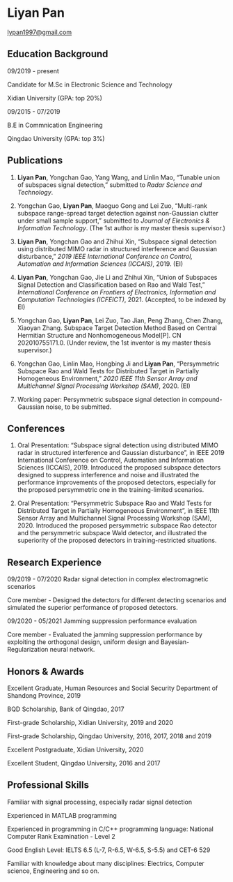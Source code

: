# Liyan Pan

lypan1997@gmail.com

## Education Background

09/2019 - present

Candidate for M.Sc in Electronic Science and Technology

Xidian University   (GPA: top 20%)
                   
09/2015 - 07/2019

B.E in Commnication Engineering

Qingdao University  (GPA: top 3%)
                   
## Publications

1. **Liyan Pan**, Yongchan Gao, Yang Wang, and Linlin Mao, “Tunable union of subspaces signal detection,” submitted to _Radar Science and Technology_.

2. Yongchan Gao, **Liyan Pan**, Maoguo Gong and Lei Zuo, “Multi-rank subspace range-spread target detection against non-Gaussian clutter under small sample support,” submitted to _Journal of Electronics & Information Technology_. (The 1st author is my master thesis supervisor.)

3. **Liyan Pan**, Yongchan Gao and Zhihui Xin, “Subspace signal detection using distributed MIMO radar in structured interference and Gaussian disturbance,” _2019 IEEE International Conference on Control, Automation and Information Sciences (ICCAIS)_, 2019. (EI)

4. **Liyan Pan**, Yongchan Gao, Jie Li and Zhihui Xin, “Union of Subspaces Signal Detection and Classification based on Rao and Wald Test,” _International Conference on Frontiers of Electronics, Information and Computation Technologies (ICFEICT)_, 2021. (Accepted, to be indexed by EI)

5. Yongchan Gao, **Liyan Pan**, Lei Zuo, Tao Jian, Peng Zhang, Chen Zhang, Xiaoyan Zhang. Subspace Target Detection Method Based on Central Hermitian Structure and Nonhomogeneous Model[P]. CN 202010755171.0. (Under review, the 1st inventor is my master thesis supervisor.)

6. Yongchan Gao, Linlin Mao, Hongbing Ji and **Liyan Pan**, “Persymmetric Subspace Rao and Wald Tests for Distributed Target in Partially Homogeneous Environment,” _2020 IEEE 11th Sensor Array and Multichannel Signal Processing Workshop (SAM)_, 2020. (EI)

7. Working paper: Persymmetric subspace signal detection in compound-Gaussian noise, to be submitted.

## Conferences

1. Oral Presentation: “Subspace signal detection using distributed MIMO radar in structured interference and Gaussian disturbance”, in IEEE 2019 International Conference on Control, Automation and Information Sciences (ICCAIS), 2019. Introduced the proposed subspace detectors designed to suppress interference and noise and illustrated the performance improvements of the proposed detectors, especially for the proposed persymmetric one in the training-limited scenarios.

2. Oral Presentation: “Persymmetric Subspace Rao and Wald Tests for Distributed Target in Partially Homogeneous Environment”, in IEEE 11th Sensor Array and Multichannel Signal Processing Workshop (SAM), 2020. Introduced the proposed persymmetric subspace Rao detector and the persymmetric subspace Wald detector, and illustrated the superiority of the proposed detectors in training-restricted situations.

## Research Experience

09/2019 - 07/2020   Radar signal detection in complex electromagnetic scenarios

Core member - Designed the detectors for different detecting scenarios and simulated the superior performance of proposed detectors.

09/2020 - 05/2021   Jamming suppression performance evaluation

Core member - Evaluated the jamming suppression performance by exploiting the orthogonal design, uniform design and Bayesian-Regularization neural network.

## Honors & Awards

Excellent Graduate, Human Resources and Social Security Department of Shandong Province, 2019

BQD Scholarship, Bank of Qingdao, 2017

First-grade Scholarship, Xidian University, 2019 and 2020

First-grade Scholarship, Qingdao University, 2016, 2017, 2018 and 2019

Excellent Postgraduate, Xidian University, 2020

Excellent Student, Qingdao University, 2016 and 2017

## Professional Skills

Familiar with signal processing, especially radar signal detection

Experienced in MATLAB programming

Experienced in programming in C/C++ programming language: National Computer Rank Examination - Level 2

Good English Level: IELTS 6.5 (L-7, R-6.5, W-6.5, S-5.5) and CET-6 529

Familiar with knowledge about many disciplines: Electrics, Computer science, Engineering and so on.
